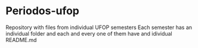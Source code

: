 # Periodos-ufop
Repository with files from individual UFOP semesters 
Each semester has an individual folder and each and every one of them have and idividual README.md
